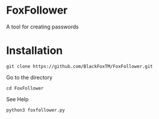 # FoxFollower

A tool for creating passwords

# Installation

```
git clone https://github.com/BlackFoxTM/FoxFollower.git
```
Go to the directory
```
cd FoxFollower
```
See Help
```
python3 foxfollower.py
```
